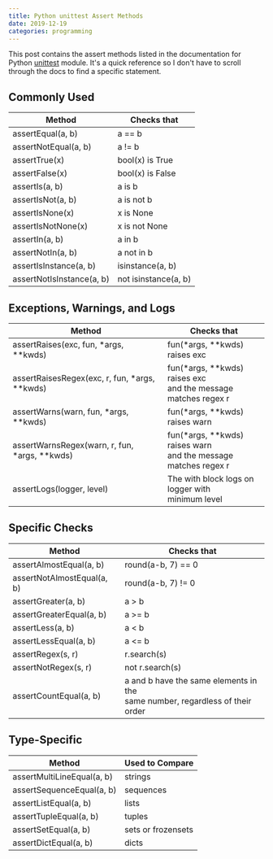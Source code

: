```yaml
---
title: Python unittest Assert Methods
date: 2019-12-19
categories: programming
---
```


This post contains the assert methods listed in the documentation for Python [unittest](https://docs.python.org/3.6/library/unittest.html) module. It's a quick reference so I don't have to scroll through the docs to find a specific statement.

## Commonly Used

| Method                     |Checks that             |
|----------------------------|------------------------|
| assertEqual(a, b)          | a  ==  b               |
| assertNotEqual(a,  b)      | a  !=  b               |
| assertTrue(x)              | bool(x)  is  True      |
| assertFalse(x)             | bool(x)  is  False     |
| assertIs(a,  b)            | a  is  b               |
| assertIsNot(a,  b)         | a  is  not  b          |
| assertIsNone(x)            | x  is  None            |
| assertIsNotNone(x)         | x  is  not  None       |
| assertIn(a,  b)            | a  in  b               |
| assertNotIn(a,  b)         | a  not  in  b          |
| assertIsInstance(a,  b)    | isinstance(a,  b)      |
| assertNotIsInstance(a,  b) | not  isinstance(a,  b) |

## Exceptions, Warnings, and Logs

| Method                                            | Checks that                                                        |
|---------------------------------------------------|------------------------------------------------------------------|
| assertRaises(exc,  fun,  *args,  **kwds)          | fun(*args,  **kwds)  raises exc                                  |
| assertRaisesRegex(exc,  r,  fun,  *args,  **kwds) | fun(*args,  **kwds)  raises exc<br /> and the message matches regex r  |
| assertWarns(warn, fun, *args, **kwds)             | fun(*args, **kwds) raises warn                                   |
| assertWarnsRegex(warn,  r,  fun,  *args,  **kwds) | fun(*args,  **kwds)  raises warn<br /> and the message matches regex r |
| assertLogs(logger, level)                         | The with  block logs on logger with<br /> minimum level                |

## Specific Checks

| Method                      | Checks that                                                                         |
|-----------------------------|------------------------------------------------------------------------------------|
| assertAlmostEqual(a,  b)    | round(a-b,  7)  ==  0                                                              |
| assertNotAlmostEqual(a,  b) | round(a-b,  7)  !=  0                                                              |
| assertGreater(a,  b)        | a > b                                                                              |
| assertGreaterEqual(a, b)    | a  >=  b                                                                           |
| assertLess(a,  b)           | a  <  b                                                                            |
| assertLessEqual(a,  b)      | a <= b                                                                             |
| assertRegex(s,  r)          | r.search(s)                                                                        |
| assertNotRegex(s,  r)       | not  r.search(s)                                                                   |
| assertCountEqual(a, b)      | a and b have the same elements in the<br /> same number, regardless of their order |

## Type-Specific

| Method                     | Used to Compare    |
|----------------------------|--------------------|
| assertMultiLineEqual(a, b) | strings            |
| assertSequenceEqual(a,  b) | sequences          |
| assertListEqual(a, b)      | lists              |
| assertTupleEqual(a, b)     | tuples             |
| assertSetEqual(a,  b)      | sets or frozensets |
| assertDictEqual(a,  b)     | dicts              |